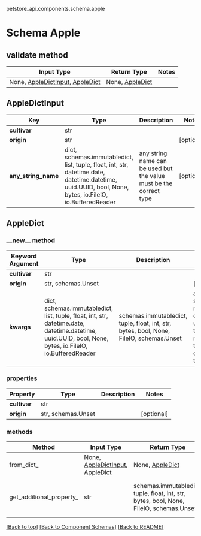 petstore_api.components.schema.apple
# Schema Apple

## validate method
Input Type | Return Type | Notes
------------ | ------------- | -------------
None, [AppleDictInput](#appledictinput), [AppleDict](#appledict) | None, [AppleDict](#appledict) |

## AppleDictInput
Key | Type |  Description | Notes
------------ | ------------- | ------------- | -------------
**cultivar** | str |  |
**origin** | str |  | [optional]
**any_string_name** | dict, schemas.immutabledict, list, tuple, float, int, str, datetime.date, datetime.datetime, uuid.UUID, bool, None, bytes, io.FileIO, io.BufferedReader | any string name can be used but the value must be the correct type | [optional]

## AppleDict
### &lowbar;&lowbar;new&lowbar;&lowbar; method
Keyword Argument | Type | Description | Notes
---------------- | ---- | ----------- | -----
**cultivar** | str |  |
**origin** | str, schemas.Unset |  | [optional]
**kwargs** | dict, schemas.immutabledict, list, tuple, float, int, str, datetime.date, datetime.datetime, uuid.UUID, bool, None, bytes, io.FileIO, io.BufferedReader | schemas.immutabledict, tuple, float, int, str, bytes, bool, None, FileIO, schemas.Unset | any string name can be used but the value must be the correct type | [optional] typed value is accessed with the get_additional_property_ method

### properties
Property | Type | Description | Notes
-------- | ---- | ----------- | -----
**cultivar** | str |  |
**origin** | str, schemas.Unset |  | [optional]

### methods
Method | Input Type | Return Type | Notes
------ | ---------- | ----------- | ------
from_dict_ | None, [AppleDictInput](#appledictinput), [AppleDict](#appledict) | None, [AppleDict](#appledict) | a constructor
get_additional_property_ | str | schemas.immutabledict, tuple, float, int, str, bytes, bool, None, FileIO, schemas.Unset | provides type safety for additional properties

[[Back to top]](#top) [[Back to Component Schemas]](../../../README.md#Component-Schemas) [[Back to README]](../../../README.md)
